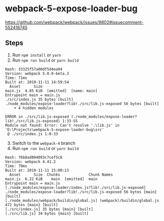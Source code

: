 # webpack-5-expose-loader-bug
https://github.com/webpack/webpack/issues/9802#issuecomment-552418745
## Steps
1. Run `npm install` or `yarn`
2. Run `npm run build` or `yarn build`
```
Hash: 33325f57a00df5d4ea94
Version: webpack 5.0.0-beta.3
Time: 71ms
Built at: 2019-11-11 14:59:54
  Asset      Size
main.js  4.85 KiB  [emitted]  [name: main]
Entrypoint main = main.js
./src/index.js 35 bytes [built]
./node_modules/expose-loader?lib!./src/lib.js-exposed 56 bytes [built]
    + 4 hidden modules

ERROR in ./src/lib.js-exposed (./node_modules/expose-loader?lib!./src/lib.js-exposed) 1:33-55
Module not found: Error: Can't resolve '.\lib.js' in 'D:\Projects\webpack-5-expose-loader-bug\src'
 @ ./src/index.js 1:0-33
```
3. Switch to the `webpack-4` branch
4. Run `npm run build` or `yarn build`
```
Hash: 76b8ad894093c7cef5c6
Version: webpack 4.41.2
Time: 79ms
Built at: 2019-11-11 15:00:13
  Asset      Size  Chunks             Chunk Names
main.js  6.22 KiB    main  [emitted]  main
Entrypoint main = main.js
[./node_modules/expose-loader/index.js?lib!./src/lib.js-exposed] ./node_modules/expose-loader?lib!./src/lib.js-exposed 56 bytes {main} [built]
[./node_modules/webpack/buildin/global.js] (webpack)/buildin/global.js 472 bytes {main} [built]
[./src/index.js] 35 bytes {main} [built]
[./src/lib.js] 34 bytes {main} [built]
```
